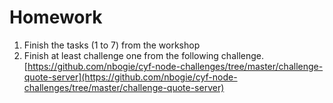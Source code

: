 # Homework

1. Finish the tasks (1 to 7) from the workshop
2. Finish at least challenge one from the following challenge.
   [https://github.com/nbogie/cyf-node-challenges/tree/master/challenge-quote-server](https://github.com/nbogie/cyf-node-challenges/tree/master/challenge-quote-server)
